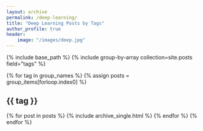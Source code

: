 ```yaml
---
layout: archive
permalink: /deep-learning/
title: "Deep Learning Posts by Tags"
author_profile: true
header:
    image: "/images/deep.jpg"
---
```


{% include base_path %}
{% include group-by-array collection=site.posts field="tags" %}

{% for tag in group_names %}
  {% assign posts = group_items[forloop.index0] %}
  <h2 id="{{ tag | slugify }}" class="archive__subtitle">{{ tag }}</h2>
  {% for post in posts %}
    {% include archive_single.html %}
  {% endfor %}
{% endfor %}
